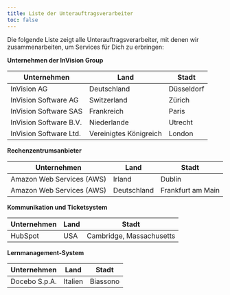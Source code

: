 ```yaml
---
title: Liste der Unterauftragsverarbeiter
toc: false
---
```


Die folgende Liste zeigt alle Unterauftragsverarbeiter, mit denen wir zusammenarbeiten, um Services für Dich zu erbringen:

**Unternehmen der InVision Group**

| Unternehmen            | Land                   | Stadt      |
| ---------------------- | ---------------------- | ---------- |
| InVision AG            | Deutschland            | Düsseldorf |
| InVision Software AG   | Switzerland            | Zürich     |
| InVision Software SAS  | Frankreich             | Paris      |
| InVision Software B.V. | Niederlande            | Utrecht    |
| InVision Software Ltd. | Vereinigtes Königreich | London     |

**Rechenzentrumsanbieter**

| Unternehmen               | Land        | Stadt             |
| ------------------------- | ----------- | ----------------- |
| Amazon Web Services (AWS) | Irland      | Dublin            |
| Amazon Web Services (AWS) | Deutschland | Frankfurt am Main |

**Kommunikation und Ticketsystem**

| Unternehmen | Land | Stadt                    |
| ----------- | ---- | ------------------------ |
| HubSpot     | USA  | Cambridge, Massachusetts |

**Lernmanagement-System**

| Unternehmen   | Land    | Stadt    |
| ------------- | ------- | -------- |
| Docebo S.p.A. | Italien | Biassono |
